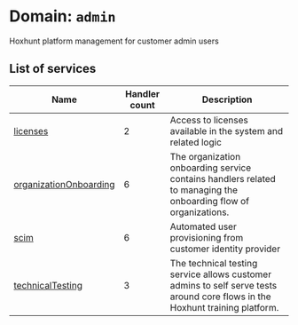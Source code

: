# Domain: `admin`

<!--- #region short-description --->

Hoxhunt platform management for customer admin users

<!--- #endregion short-description --->
<!--- DO NOT EDIT UNDER THIS LINE, AUTOGENERATED CONTENT --->

<!---
 The table is generated with a script that is run after handlertree generation.
 You can run the generation manually by running `yarn generate:handlerdocs`
--->

## List of services

| Name                                                         | Handler count | Description                                                                                                                  |
| ------------------------------------------------------------ | ------------- | ---------------------------------------------------------------------------------------------------------------------------- |
| [licenses](./licenses/README.md)                             | 2             | Access to licenses available in the system and related logic                                                                 |
| [organizationOnboarding](./organizationOnboarding/README.md) | 6             | The organization onboarding service contains handlers related to managing the onboarding flow of organizations.              |
| [scim](./scim/README.md)                                     | 6             | Automated user provisioning from customer identity provider                                                                  |
| [technicalTesting](./technicalTesting/README.md)             | 3             | The technical testing service allows customer admins to self serve tests around core flows in the Hoxhunt training platform. |

